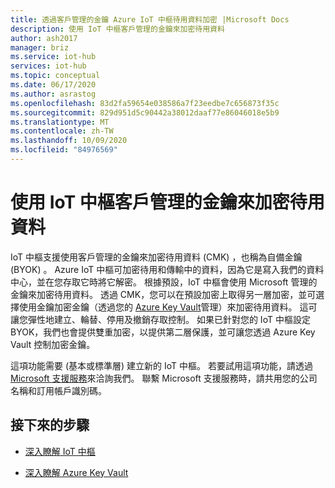 ```yaml
---
title: 透過客戶管理的金鑰 Azure IoT 中樞待用資料加密 |Microsoft Docs
description: 使用 IoT 中樞客戶管理的金鑰來加密待用資料
author: ash2017
manager: briz
ms.service: iot-hub
services: iot-hub
ms.topic: conceptual
ms.date: 06/17/2020
ms.author: asrastog
ms.openlocfilehash: 83d2fa59654e038586a7f23eedbe7c656873f35c
ms.sourcegitcommit: 829d951d5c90442a38012daaf77e86046018e5b9
ms.translationtype: MT
ms.contentlocale: zh-TW
ms.lasthandoff: 10/09/2020
ms.locfileid: "84976569"
---
```

# <a name="encryption-of-data-at-rest-with-customer-managed-keys-for-iot-hub"></a>使用 IoT 中樞客戶管理的金鑰來加密待用資料

IoT 中樞支援使用客戶管理的金鑰來加密待用資料 (CMK) ，也稱為自備金鑰 (BYOK) 。 Azure IoT 中樞可加密待用和傳輸中的資料，因為它是寫入我們的資料中心，並在您存取它時將它解密。 根據預設，IoT 中樞會使用 Microsoft 管理的金鑰來加密待用資料。 透過 CMK，您可以在預設加密上取得另一層加密，並可選擇使用金鑰加密金鑰（透過您的 [Azure Key Vault](https://azure.microsoft.com/services/key-vault/)管理）來加密待用資料。 這可讓您彈性地建立、輪替、停用及撤銷存取控制。 如果已針對您的 IoT 中樞設定 BYOK，我們也會提供雙重加密，以提供第二層保護，並可讓您透過 Azure Key Vault 控制加密金鑰。

這項功能需要 (基本或標準層) 建立新的 IoT 中樞。 若要試用這項功能，請透過 [Microsoft 支援服務](https://azure.microsoft.com/support/create-ticket/)來洽詢我們。 聯繫 Microsoft 支援服務時，請共用您的公司名稱和訂用帳戶識別碼。


## <a name="next-steps"></a>接下來的步驟

* [深入瞭解 IoT 中樞](https://docs.microsoft.com/azure/iot-hub/about-iot-hub)

* [深入瞭解 Azure Key Vault](https://docs.microsoft.com/azure/key-vault/key-vault-overview)
